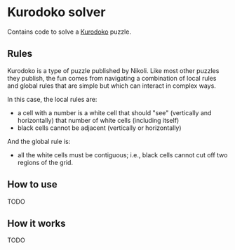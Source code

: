 # Kurodoko solver

Contains code to solve a [Kurodoko](https://en.wikipedia.org/wiki/Kuromasu) puzzle.

## Rules

Kurodoko is a type of puzzle published by Nikoli. Like most other puzzles they publish, the fun comes from navigating a combination of local rules and global rules that are simple but which can interact in complex ways.

In this case, the local rules are:

- a cell with a number is a white cell that should "see" (vertically and horizontally) that number of white cells (including itself)
- black cells cannot be adjacent (vertically or horizontally)

And the global rule is:

- all the white cells must be contiguous; i.e., black cells cannot cut off two regions of the grid.

## How to use

TODO

## How it works

TODO